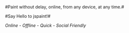 #Paint without delay, online, from any device, at any time.#

#Say Hello to jspaint!#

*Online - Offline - Quick - Social Friendly*
